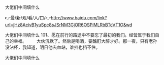 大佬们中间填什么

👉最/新/观/看/入/口/👉http://www.baidu.com/link?url=jHz8AcivB1yuSpc8sJSrNM3GjOR6OSPiMLRbBTcVT1O&wd

大佬们中间填什么	101、愿在前行的路途中不要忘了最初的我们。经营属于我们自己的幸福。
　　大伙沉默了。然后是喝酒，要酩酊大醉才好。那一夜，只有老孙没沾杯，我知道，明日他去血站，谁挡也挡不住。


大佬们中间填什么
